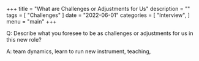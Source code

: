 +++
title = "What are Challenges or Adjustments for Us"
description = ""
tags = [
    "Challenges"
]
date = "2022-06-01"
categories = [
    "Interview",
]
menu = "main"
+++

Q: Describe what you foresee to be as challenges or adjustments for us in this new role?

A: team dynamics, learn to run new instrument, teaching,